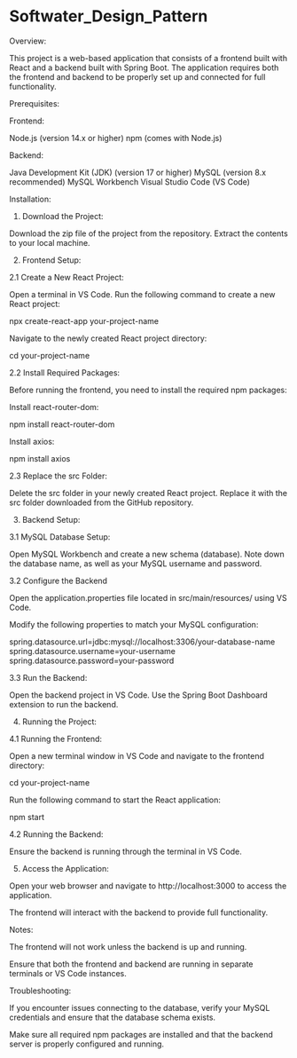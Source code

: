 # Softwater_Design_Pattern

Overview:

This project is a web-based application that consists of a frontend built with React and a backend built with Spring Boot. The application requires both the frontend and backend to be properly set up and connected for full functionality.

Prerequisites:

Frontend:

Node.js (version 14.x or higher)
npm (comes with Node.js)

Backend:

Java Development Kit (JDK) (version 17 or higher)
MySQL (version 8.x recommended)
MySQL Workbench
Visual Studio Code (VS Code)

Installation:

1. Download the Project:

Download the zip file of the project from the repository.
Extract the contents to your local machine.

2. Frontend Setup:

2.1 Create a New React Project:

Open a terminal in VS Code.
Run the following command to create a new React project:

npx create-react-app your-project-name

Navigate to the newly created React project directory:

cd your-project-name

2.2 Install Required Packages:

Before running the frontend, you need to install the required npm packages:

Install react-router-dom:

npm install react-router-dom

Install axios:

npm install axios

2.3 Replace the src Folder:

Delete the src folder in your newly created React project.
Replace it with the src folder downloaded from the GitHub repository.

3. Backend Setup:

3.1 MySQL Database Setup:

Open MySQL Workbench and create a new schema (database).
Note down the database name, as well as your MySQL username and password.

3.2 Configure the Backend

Open the application.properties file located in src/main/resources/ using VS Code.

Modify the following properties to match your MySQL configuration:

spring.datasource.url=jdbc:mysql://localhost:3306/your-database-name
spring.datasource.username=your-username
spring.datasource.password=your-password

3.3 Run the Backend:

Open the backend project in VS Code.
Use the Spring Boot Dashboard extension to run the backend.

4. Running the Project:

4.1 Running the Frontend:

Open a new terminal window in VS Code and navigate to the frontend directory:

cd your-project-name

Run the following command to start the React application:

npm start

4.2 Running the Backend:

Ensure the backend is running through the terminal in VS Code.

5. Access the Application:

Open your web browser and navigate to http://localhost:3000 to access the application.

The frontend will interact with the backend to provide full functionality.

Notes:

The frontend will not work unless the backend is up and running.

Ensure that both the frontend and backend are running in separate terminals or VS Code instances.

Troubleshooting:

If you encounter issues connecting to the database, verify your MySQL credentials and ensure that the database schema exists.

Make sure all required npm packages are installed and that the backend server is properly configured and running.
